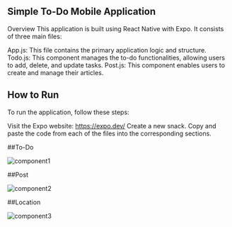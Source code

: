 ## Simple To-Do Mobile Application
Overview
This application is built using React Native with Expo. It consists of three main files:

App.js: This file contains the primary application logic and structure.
Todo.js: This component manages the to-do functionalities, allowing users to add, delete, and update tasks.
Post.js: This component enables users to create and manage their articles.


## How to Run
To run the application, follow these steps:

Visit the Expo website: https://expo.dev/
Create a new snack.
Copy and paste the code from each of the files into the corresponding sections.

##To-Do

![component1](https://github.com/user-attachments/assets/7d72e603-503f-4978-bc6e-5990a30c5dfa) 

##Post


![component2](https://github.com/user-attachments/assets/4fa15c63-3280-4058-a42b-93ba42b65c5c)


##Location 

![component3](https://github.com/user-attachments/assets/080f895a-050b-42a5-8fb1-997dd1d6d6ec)

